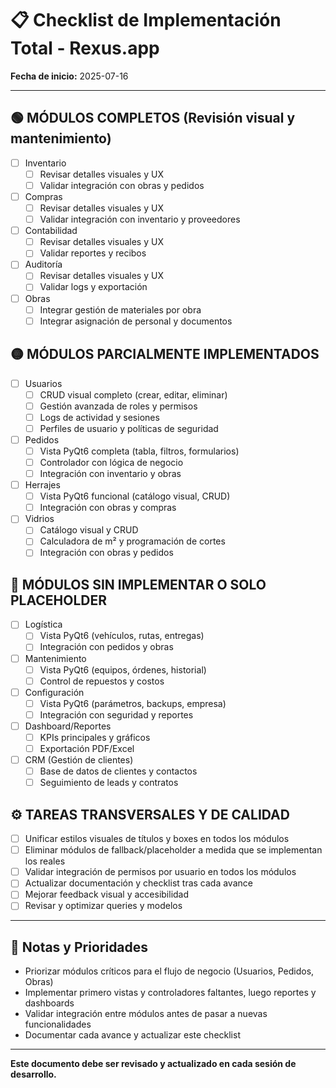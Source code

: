 # 📋 Checklist de Implementación Total - Rexus.app

**Fecha de inicio:** 2025-07-16

---

## 🟢 MÓDULOS COMPLETOS (Revisión visual y mantenimiento)
- [ ] Inventario
  - [ ] Revisar detalles visuales y UX
  - [ ] Validar integración con obras y pedidos
- [ ] Compras
  - [ ] Revisar detalles visuales y UX
  - [ ] Validar integración con inventario y proveedores
- [ ] Contabilidad
  - [ ] Revisar detalles visuales y UX
  - [ ] Validar reportes y recibos
- [ ] Auditoría
  - [ ] Revisar detalles visuales y UX
  - [ ] Validar logs y exportación
- [ ] Obras
  - [ ] Integrar gestión de materiales por obra
  - [ ] Integrar asignación de personal y documentos
  
## 🟡 MÓDULOS PARCIALMENTE IMPLEMENTADOS
- [ ] Usuarios
  - [ ] CRUD visual completo (crear, editar, eliminar)
  - [ ] Gestión avanzada de roles y permisos
  - [ ] Logs de actividad y sesiones
  - [ ] Perfiles de usuario y políticas de seguridad
- [ ] Pedidos
  - [ ] Vista PyQt6 completa (tabla, filtros, formularios)
  - [ ] Controlador con lógica de negocio
  - [ ] Integración con inventario y obras
- [ ] Herrajes
  - [ ] Vista PyQt6 funcional (catálogo visual, CRUD)
  - [ ] Integración con obras y compras
- [ ] Vidrios
  - [ ] Catálogo visual y CRUD
  - [ ] Calculadora de m² y programación de cortes
  - [ ] Integración con obras y pedidos

## 🔴 MÓDULOS SIN IMPLEMENTAR O SOLO PLACEHOLDER
- [ ] Logística
  - [ ] Vista PyQt6 (vehículos, rutas, entregas)
  - [ ] Integración con pedidos y obras
- [ ] Mantenimiento
  - [ ] Vista PyQt6 (equipos, órdenes, historial)
  - [ ] Control de repuestos y costos
- [ ] Configuración
  - [ ] Vista PyQt6 (parámetros, backups, empresa)
  - [ ] Integración con seguridad y reportes
- [ ] Dashboard/Reportes
  - [ ] KPIs principales y gráficos
  - [ ] Exportación PDF/Excel
- [ ] CRM (Gestión de clientes)
  - [ ] Base de datos de clientes y contactos
  - [ ] Seguimiento de leads y contratos

## ⚙️ TAREAS TRANSVERSALES Y DE CALIDAD
- [ ] Unificar estilos visuales de títulos y boxes en todos los módulos
- [ ] Eliminar módulos de fallback/placeholder a medida que se implementan los reales
- [ ] Validar integración de permisos por usuario en todos los módulos
- [ ] Actualizar documentación y checklist tras cada avance
- [ ] Mejorar feedback visual y accesibilidad
- [ ] Revisar y optimizar queries y modelos

---

## 📝 Notas y Prioridades
- Priorizar módulos críticos para el flujo de negocio (Usuarios, Pedidos, Obras)
- Implementar primero vistas y controladores faltantes, luego reportes y dashboards
- Validar integración entre módulos antes de pasar a nuevas funcionalidades
- Documentar cada avance y actualizar este checklist

---

**Este documento debe ser revisado y actualizado en cada sesión de desarrollo.**
